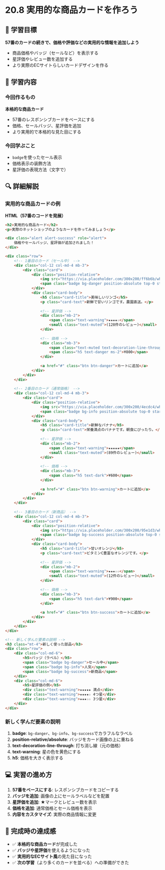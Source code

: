 # 20.8 実用的な商品カードを作ろう

## 🎯 学習目標

**57番のカードの続きで、価格や評価などの実用的な情報を追加しよう**

- 商品価格やバッジ（セールなど）を表示する
- 星評価やレビュー数を追加する
- より実際のECサイトらしいカードデザインを作る

## 📝 学習内容

### 今回作るもの

**本格的な商品カード**
- 57番のレスポンシブカードをベースにする
- 価格、セールバッジ、星評価を追加
- より実用的で本格的な見た目にする

### 今回学ぶこと

- `badge`を使ったセール表示
- 価格表示の装飾方法
- 星評価の表現方法（文字で）

## 🔍 詳細解説

### 実用的な商品カードの例

**HTML（57番のコードを発展）**
```html
<h2>実用的な商品カード</h2>
<p>実際のネットショップのようなカードを作ってみましょう</p>

<div class="alert alert-success" role="alert">
    価格やセールバッジ、星評価が追加されました！
</div>

<div class="row">
    <!-- 1番目のカード（セール中） -->
    <div class="col-12 col-md-4 mb-3">
        <div class="card">
            <div class="position-relative">
                <img src="https://via.placeholder.com/300x200/ff6b6b/white?text=商品1" class="card-img-top" alt="商品1">
                <span class="badge bg-danger position-absolute top-0 start-0 m-2">セール中</span>
            </div>
            <div class="card-body">
                <h5 class="card-title">美味しいリンゴ</h5>
                <p class="card-text">新鮮で甘いリンゴです。農園直送。</p>
                
                <!-- 星評価 -->
                <div class="mb-2">
                    <span class="text-warning">★★★★☆</span>
                    <small class="text-muted">(128件のレビュー)</small>
                </div>
                
                <!-- 価格 -->
                <div class="mb-3">
                    <span class="text-muted text-decoration-line-through">¥1,200</span>
                    <span class="h5 text-danger ms-2">¥800</span>
                </div>
                
                <a href="#" class="btn btn-danger">カートに追加</a>
            </div>
        </div>
    </div>
    
    <!-- 2番目のカード（通常価格） -->
    <div class="col-12 col-md-4 mb-3">
        <div class="card">
            <div class="position-relative">
                <img src="https://via.placeholder.com/300x200/4ecdc4/white?text=商品2" class="card-img-top" alt="商品2">
                <span class="badge bg-info position-absolute top-0 start-0 m-2">人気</span>
            </div>
            <div class="card-body">
                <h5 class="card-title">新鮮なバナナ</h5>
                <p class="card-text">栄養満点のバナナです。朝食にぴったり。</p>
                
                <!-- 星評価 -->
                <div class="mb-2">
                    <span class="text-warning">★★★★★</span>
                    <small class="text-muted">(89件のレビュー)</small>
                </div>
                
                <!-- 価格 -->
                <div class="mb-3">
                    <span class="h5 text-dark">¥600</span>
                </div>
                
                <a href="#" class="btn btn-warning">カートに追加</a>
            </div>
        </div>
    </div>
    
    <!-- 3番目のカード（新商品） -->
    <div class="col-12 col-md-4 mb-3">
        <div class="card">
            <div class="position-relative">
                <img src="https://via.placeholder.com/300x200/95e1d3/white?text=商品3" class="card-img-top" alt="商品3">
                <span class="badge bg-success position-absolute top-0 start-0 m-2">新商品</span>
            </div>
            <div class="card-body">
                <h5 class="card-title">甘いオレンジ</h5>
                <p class="card-text">ビタミンC豊富なオレンジです。</p>
                
                <!-- 星評価 -->
                <div class="mb-2">
                    <span class="text-warning">★★★☆☆</span>
                    <small class="text-muted">(12件のレビュー)</small>
                </div>
                
                <!-- 価格 -->
                <div class="mb-3">
                    <span class="h5 text-dark">¥900</span>
                </div>
                
                <a href="#" class="btn btn-success">カートに追加</a>
            </div>
        </div>
    </div>
</div>

<!-- 新しく学んだ要素の説明 -->
<h3 class="mt-4">新しく使った部品</h3>
<div class="row">
    <div class="col-md-6">
        <h5>バッジ（ラベル）</h5>
        <span class="badge bg-danger">セール中</span>
        <span class="badge bg-info">人気</span>
        <span class="badge bg-success">新商品</span>
    </div>
    <div class="col-md-6">
        <h5>星評価の例</h5>
        <div class="text-warning">★★★★★ 満点</div>
        <div class="text-warning">★★★★☆ 4つ星</div>
        <div class="text-warning">★★★☆☆ 3つ星</div>
    </div>
</div>
```

### 新しく学んだ要素の説明

1. **badge**: `bg-danger`、`bg-info`、`bg-success`でカラフルなラベル
2. **position-relative/absolute**: バッジをカード画像の上に重ねる
3. **text-decoration-line-through**: 打ち消し線（元の価格）
4. **text-warning**: 星の色を黄色にする
5. **h5**: 価格を大きく表示する

## 💻 実習の進め方

1. **57番をベースにする**: レスポンシブカードをコピーする
2. **バッジを追加**: 画像の上にセールラベルなどを配置
3. **星評価を追加**: ★マークとレビュー数を表示
4. **価格を追加**: 通常価格とセール価格を表示
5. **内容をカスタマイズ**: 実際の商品情報に変更

## 🎉 完成時の達成感

- ✅ **本格的な商品カード**が完成した
- ✅ **バッジや星評価**を使えるようになった
- ✅ **実用的なECサイト風**の見た目になった
- ✅ **次の学習**（より多くのカードを並べる）への準備ができた
